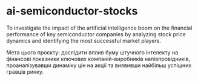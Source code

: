 # ai-semiconductor-stocks
To investigate the impact of the artificial intelligence boom on the financial performance of key semiconductor companies by analyzing stock price dynamics and identifying the most successful market players.

Мета цього проєкту: дослідити вплив буму штучного інтелекту на фінансові показники ключових компаній-виробників напівпровідників, проаналізувавши динаміку цін на акції та виявивши найбільш успішних гравців ринку.
